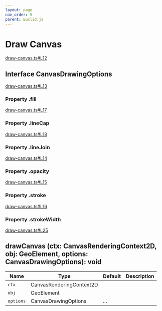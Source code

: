 ```yaml
---
layout: page
nav_order: 5
parent: Euclid.js
---
```


# Draw Canvas

<div class="docs-item" markdown="1">

<div><a class="source" target="_blank" href="https://github.com/mathigon/euclid.js/tree/master/src/draw-canvas.ts#L12">draw-canvas.ts#L12</a></div>

## <span class="pill">Interface</span> CanvasDrawingOptions

<div class="docs-item" markdown="1">

<div><a class="source" target="_blank" href="https://github.com/mathigon/euclid.js/tree/master/src/draw-canvas.ts#L13">draw-canvas.ts#L13</a></div>

### <span class="pill">Property</span> .fill

</div>

<div class="docs-item" markdown="1">

<div><a class="source" target="_blank" href="https://github.com/mathigon/euclid.js/tree/master/src/draw-canvas.ts#L17">draw-canvas.ts#L17</a></div>

### <span class="pill">Property</span> .lineCap

</div>

<div class="docs-item" markdown="1">

<div><a class="source" target="_blank" href="https://github.com/mathigon/euclid.js/tree/master/src/draw-canvas.ts#L18">draw-canvas.ts#L18</a></div>

### <span class="pill">Property</span> .lineJoin

</div>

<div class="docs-item" markdown="1">

<div><a class="source" target="_blank" href="https://github.com/mathigon/euclid.js/tree/master/src/draw-canvas.ts#L14">draw-canvas.ts#L14</a></div>

### <span class="pill">Property</span> .opacity

</div>

<div class="docs-item" markdown="1">

<div><a class="source" target="_blank" href="https://github.com/mathigon/euclid.js/tree/master/src/draw-canvas.ts#L15">draw-canvas.ts#L15</a></div>

### <span class="pill">Property</span> .stroke

</div>

<div class="docs-item" markdown="1">

<div><a class="source" target="_blank" href="https://github.com/mathigon/euclid.js/tree/master/src/draw-canvas.ts#L16">draw-canvas.ts#L16</a></div>

### <span class="pill">Property</span> .strokeWidth

</div>

</div>

<div class="docs-item" markdown="1">

<div><a class="source" target="_blank" href="https://github.com/mathigon/euclid.js/tree/master/src/draw-canvas.ts#L25">draw-canvas.ts#L25</a></div>

## drawCanvas <span class="signature">(ctx: CanvasRenderingContext2D, obj: GeoElement, options: CanvasDrawingOptions): void</span>

| Name | Type | Default | Description |
| --- | --- | --- | --- |
| `ctx` | CanvasRenderingContext2D |  |  |
| `obj` | GeoElement |  |  |
| `options` | CanvasDrawingOptions | ... |  |


</div>